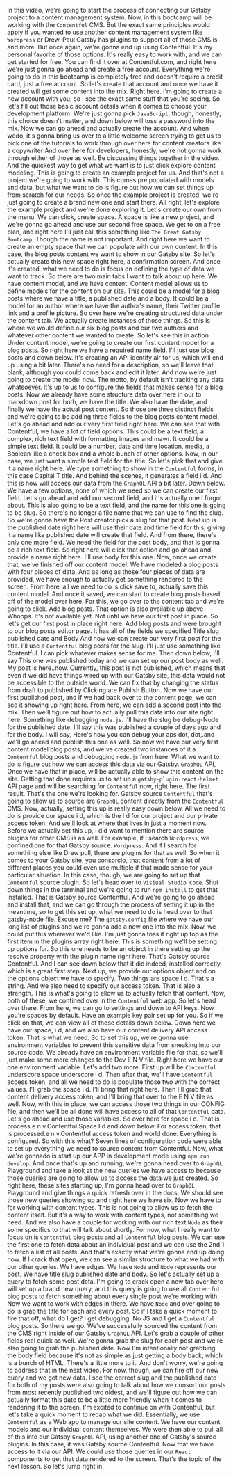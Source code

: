 in this video, we're going to start the process of connecting our Gatsby project to a content management system. Now, in this bootcamp will be working with the `Contentful` CMS. But the exact same principles would apply if you wanted to use another content management system like `Wordpress` or Drew. Paul Gatsby has plugins to support all of those CMS is and more. But once again, we're gonna end up using Contentful. It's my personal favorite of those options. It's really easy to work with, and we can get started for free. You can find it over at Contentful.com, and right here we're just gonna go ahead and create a free account. Everything we're going to do in this bootcamp is completely free and doesn't require a credit card, just a free account. So let's create that account and once we have it created will get some content into the mix. Right here. I'm going to create a new account with you, so I see the exact same stuff that you're seeing. So let's fill out those basic account details when it comes to choose your development platform. We're just gonna pick `JavaScript`, though, honestly, this choice doesn't matter, and down below will toss a password into the mix. Now we can go ahead and actually create the account. And when wedo, it's gonna bring us over to a little welcome screen trying to get us to pick one of the tutorials to work through over here for content creators like a copywriter And over here for developers, honestly, we're not gonna work through either of those as well. Be discussing things together in the video. And the quickest way to get what we want is to just click explore content modeling. This is going to create an example project for us. And that's not a project we're going to work with. This comes pre populated with models and data, but what we want to do is figure out how we can set things up from scratch for our needs. So once the example project is created, we're just going to create a brand new one and start there. All right, let's explore the example project and we're done exploring it. Let's create our own from the menu. We can click, create space. A space is like a new project, and we're gonna go ahead and use our second free space. We get to on a free plan, and right here I'll just call this something like `The Great Gatsby Bootcamp`. Though the name is not important. And right here we want to create an empty space that we can populate with our own content. In this case, the blog posts content we want to show in our Gatsby site. So let's actually create this new space right here, a confirmation screen. And once it's created, what we need to do is focus on defining the type of data we want to track. So there are two main tabs I want to talk about up here. We have content model, and we have content. Content model allows us to define models for the content on our site. This could be a model for a blog posts where we have a title, a published date and a body. It could be a model for an author where we have the author's name, their Twitter profile link and a profile picture. So over here we're creating structured data under the content tab. We actually create instances of those things. So this is where we would define our six blog posts and our two authors and whatever other content we wanted to create. So let's see this in action Under content model, we're going to create our first content model for a blog posts. So right here we have a required name field. I'll just use blog posts and down below. It's creating an API identify air for us, which will end up using a bit later. There's no need for a description, so we'll leave that blank, although you could come back and edit it later. And now we're just going to create the model now. The motto, by default isn't tracking any data whatsoever. It's up to us to configure the fields that makes sense for a blog posts. Now we already have some structure data over here in our to markdown post for both, we have the title. We also have the date, and finally we have the actual post content. So those are three distinct fields and we're going to be adding three fields to the blog posts content model. Let's go ahead and add our very first field right here. We can see that with Contentful, we have a lot of field options. This could be a text field, a complex, rich text field with formatting images and mawr. It could be a simple text field. It could be a number, date and time location, media, a Boolean like a check box and a whole bunch of other options. Now, in our case, we just want a simple text field for the title. So let's pick that and give it a name right here. We type something to show in the `Contentful` forms, in this case Capital T title. And behind the scenes, it generates a field i d. And this is how will access our data from the `GraphQL` API a bit later. Down below. We have a few options, none of which we need so we can create our first field. Let's go ahead and add our second field, and it's actually one I forgot about. This is also going to be a text field, and the name for this one is going to be slug. So there's no longer a file name that we can use to find the slug. So we're gonna have the Post creator pick a slug for that post. Next up is the published date right here will use their date and time field for this, giving it a name like published date will create that field. And from there, there's only one more field. We need the field for the post body, and that is gonna be a rich text field. So right here will click that option and go ahead and provide a name right here. I'll use body for this one. Now, once we create that, we've finished off our content model. We have modeled a blog posts with four pieces of data. And as long as those four pieces of data are provided, we have enough to actually get something rendered to the screen. From here, all we need to do is click save to, actually save this content model. And once it saved, we can start to create blog posts based off of the model over here. For this, we go over to the content tab and we're going to click. Add blog posts. That option is also available up above Whoops. It's not available yet. Not until we have our first post in place. So let's get our first post in place right here. Add blog posts and were brought to our blog posts editor page. It has all of the fields we specified Title slug published date and Body And now we can create our very first post for the title. I'll use a `Contentful` blog posts for the slug. I'll just use something like Contentful. I can pick whatever makes sense for me. Then down below, I'll say This one was published today and we can set up our post body as well. My post is here..now. Currently, this post is not published, which means that even if we did have things wired up with our Gatsby site, this data would not be accessible to the outside world. We can fix that by changing the status from draft to published by Clicking are Publish Button. Now we have our first published post, and if we had back over to the content page, we can see it showing up right here. From here, we can add a second post into the mix. Then we'll figure out how to actually pull this data into our site right here. Something like debugging `node.js`. I'll have the slug be debug-Node for the published date. I'll say this was published a couple of days ago and for the body. I will say, Here's how you can debug your aps dot, dot,.and we'll go ahead and publish this one as well. So now we have our very first content model blog posts, and we've created two instances of it a `Contentful` blog posts and debugging `node.js` from here. What we want to do is figure out how we can access this data via our Gatsby. `GraphQL` API, Once we have that in place, will be actually able to show this content on the site. Getting that done requires us to set up a `gatsby-plugin-react-helmet` API page and will be searching for `Contentful` now, right here. The first result. That's the one we're looking for. Gatsby source `Contentful` that's going to allow us to source are `GraphQL` content directly from the `Contentful` CMS. Now, actually, setting this up is really easy down below. All we need to do is provide our space i d, which is the I d for our project and our private access token. And we'll look at where that lives in just a moment now. Before we actually set this up, I did want to mention there are source plugins for other CMS is as well. For example, if I search `Wordpress`, we confined one for that Gatsby source. `Wordpress`. And if I search for something else like Drew pull, there are plugins for that as well. So when it comes to your Gatsby site, you consorcio, that content from a lot of different places you could even use multiple if that made sense for your particular situation. In this case, though, we are going to set up that `Contentful` source plugin. So let's head over to `Visiual Studio Code`. Shut down things in the terminal and we're going to run `npm install` to get that installed. That is Gatsby source Contentful. And we're going to go ahead and install that, and we can go through the process of setting it up in the meantime, so to get this set up, what we need to do is head over to that gatsby-node file. Excuse me? The `gatsby.config` file where we have our long list of plugins and we're gonna add a new one into the mix. Now, we could put this wherever we'd like. I'm just gonna toss it right up top as the first item in the plugins array right here. This is something we'll be setting up options for. So this one needs to be an object in there setting up the resolve property with the plugin name right here. That's Gatsby source Contentful. And I can see down below that it did indeed, installed correctly, which is a great first step. Next up, we provide our options object and on the options object we have to specify. Two things are space I d. That's a string. And we also need to specify our access token. That is also a strength. This is what's going to allow us to actually fetch that content. Now, both of these, we confined over in the `Contentful` web app. So let's head over there. From here, we can go to settings and down to API keys. Now you're spaces by default. Have an example key pair set up for you. So if we click on that, we can view all of those details down below. Down here we have our space, i d, and we also have our content delivery API access token. That is what we need. So to set this up, we're gonna use environment variables to prevent this sensitive data from sneaking into our source code. We already have an environment variable file for that, so we'll just make some more changes to the Dev E N V file. Right here we have our one environment variable. Let's add two more. First up will be `Contentful` underscore space underscore i d. Then after that, we'll have `Contentful` access token, and all we need to do is populate those two with the correct values. I'll grab the space I d. I'll bring that right here. Then I'll grab that content delivery access token, and I'll bring that over to the E N V file as well. Now, with this in place, we can access those two things in our CONFIG file, and then we'll be all done will have access to all of that `Contentful` data. Let's go ahead and use those variables. So over here for space i d. That is process.e n v.Contentful Space I d and down below. For access token, that is processed.e n v.Contentful access token and world done. Everything is configured. So with this what? Seven lines of configuration code were able to set up everything we need to source content from Contentful. Now, what we're gonnado is start up our APP in development mode using `npm run develop`. And once that's up and running, we're gonna head over to `GraphQL` Playground and take a look at the new queries we have access to because those queries are going to allow us to access the data we just created. So right here, these sites starting up, I'm gonna head over to `GraphQL` Playground and give things a quick refresh over in the docs. We should see those new queries showing up and right here we have six. Now we have to for working with content types. This is not going to allow us to fetch the content itself. But it's a way to work with content types, not something we need. And we also have a couple for working with our rich text `Node` as their some specifics to that will talk about shortly. For now, what I really want to focus on is `Contentful` blog posts and all `Contentful` blog posts. We can use the  first one to fetch data about an individual post and we can use the 2nd 1 to fetch a list of all posts. And that's exactly what we're gonna end up doing now. If I crack that open, we can see a similar structure to what we had with our other queries. We have edges. We have `Node` and `Node` represents our post. We have title slug published date and body. So let's actually set up a query to fetch some post data. I'm going to crack open a new tab over here will set up a brand new query, and this query is going to use all `Contentful` blog posts to fetch something about every single post we're working with. Now we want to work with edges in there. We have `Node` and over going to do is grab the title for each and every post. So if I take a quick moment to fire that off, what do I get? I get debugging. No JS and I get a `Contentful` blog posts. So there we go. We've successfully sourced the content from the CMS right inside of our Gatsby `GraphQL` API. Let's grab a couple of other fields real quick as well. We're gonna grab the slug for each post and we're also going to grab the published date. Now I'm intentionally not grabbing the body field because it's not as simple as just getting a body back, which is a bunch of HTML. There's a little more to it. And don't worry, we're going to address that in the next video. For now, though, we can fire off our new query and we get new data. I see the correct slug and the published date for both of my posts were also going to talk about how we consort our posts from most recently published two oldest, and we'll figure out how we can actually format this date to be a little more friendly when it comes to rendering it to the screen. I'm excited to continue on with Contentful, but let's take a quick moment to recap what we did. Essentially, we use `Contentful` as a Web app to manage our site content. We have our content models and our individual content themselves. We were then able to pull all of this into our Gatsby `GraphQL` API, using another one of Gatsby's source plugins. In this case, it was Gatsby source Contentful. Now that we have access to it via our API. We could use those queries in our `React` components to get that data rendered to the screen. That's the topic of the next lesson. So let's jump right in.